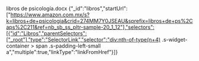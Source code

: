 libros de psicología.docx
{"_id":"libros","startUrl":["https://www.amazon.com.mx/s?k=libros+de+psicologia&crid=274MM7Y0JSEAU&sprefix=libros+de+ps%2Caps%2C211&ref=nb_sb_ss_pltr-sample-20_1_12"],"selectors":[{"id":"Libros","parentSelectors":["_root"],"type":"SelectorLink","selector":"div:nth-of-type(n+4) .s-widget-container > span .s-padding-left-small a","multiple":true,"linkType":"linkFromHref"}]}
